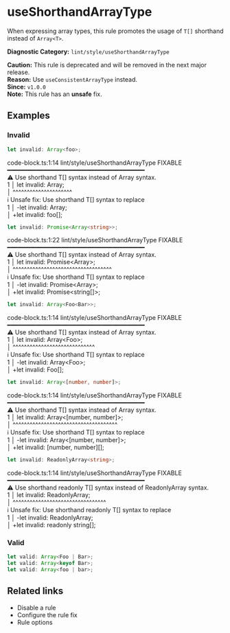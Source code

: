 # useShorthandArrayType

When expressing array types, this rule promotes the usage of `T[]` shorthand instead of `Array<T>`.

**Diagnostic Category:** `lint/style/useShorthandArrayType`

**Caution:** This rule is deprecated and will be removed in the next major release.  
**Reason:** Use `useConsistentArrayType` instead.  
**Since:** `v1.0.0`  
**Note:** This rule has an **unsafe** fix.

## Examples

### Invalid

```ts
let invalid: Array<foo>;
```
code-block.ts:1:14 lint/style/useShorthandArrayType FIXABLE ━━━━━━━━━━━━━━━━━━━━━━━━━━━━━━━━━━━━━━  
⚠ Use shorthand T[] syntax instead of Array<T> syntax.  
1 │ let invalid: Array<foo>;  
   │ ^^^^^^^^^^^^^^^^^^^^^  
ℹ Unsafe fix: Use shorthand T[] syntax to replace  
1 │ -let invalid: Array<foo>;  
   │ +let invalid: foo[];  

```ts
let invalid: Promise<Array<string>>;
```
code-block.ts:1:22 lint/style/useShorthandArrayType FIXABLE ━━━━━━━━━━━━━━━━━━━━━━━━━━━━━━━━━━━━━━  
⚠ Use shorthand T[] syntax instead of Array<T> syntax.  
1 │ let invalid: Promise<Array<string>>;  
   │ ^^^^^^^^^^^^^^^^^^^^^^^^^^^^^^^^^^^  
ℹ Unsafe fix: Use shorthand T[] syntax to replace  
1 │ -let invalid: Promise<Array<string>>;  
   │ +let invalid: Promise<string[]>;  

```ts
let invalid: Array<Foo<Bar>>;
```
code-block.ts:1:14 lint/style/useShorthandArrayType FIXABLE ━━━━━━━━━━━━━━━━━━━━━━━━━━━━━━━━━━━━━━  
⚠ Use shorthand T[] syntax instead of Array<T> syntax.  
1 │ let invalid: Array<Foo<Bar>>;  
   │ ^^^^^^^^^^^^^^^^^^^^^^^^^^^^^  
ℹ Unsafe fix: Use shorthand T[] syntax to replace  
1 │ -let invalid: Array<Foo<Bar>>;  
   │ +let invalid: Foo<Bar>[];  

```ts
let invalid: Array<[number, number]>;
```
code-block.ts:1:14 lint/style/useShorthandArrayType FIXABLE ━━━━━━━━━━━━━━━━━━━━━━━━━━━━━━━━━━━━━━  
⚠ Use shorthand T[] syntax instead of Array<T> syntax.  
1 │ let invalid: Array<[number, number]>;  
   │ ^^^^^^^^^^^^^^^^^^^^^^^^^^^^^^^^^^^^^  
ℹ Unsafe fix: Use shorthand T[] syntax to replace  
1 │ -let invalid: Array<[number, number]>;  
   │ +let invalid: [number, number][];  

```ts
let invalid: ReadonlyArray<string>;
```
code-block.ts:1:14 lint/style/useShorthandArrayType FIXABLE ━━━━━━━━━━━━━━━━━━━━━━━━━━━━━━━━━━━━━━  
⚠ Use shorthand readonly T[] syntax instead of ReadonlyArray<T> syntax.  
1 │ let invalid: ReadonlyArray<string>;  
   │ ^^^^^^^^^^^^^^^^^^^^^^^^^^^^^^^^^  
ℹ Unsafe fix: Use shorthand readonly T[] syntax to replace  
1 │ -let invalid: ReadonlyArray<string>;  
   │ +let invalid: readonly string[];  

### Valid

```ts
let valid: Array<Foo | Bar>;
let valid: Array<keyof Bar>;
let valid: Array<foo | bar>;
```

## Related links

- Disable a rule
- Configure the rule fix
- Rule options